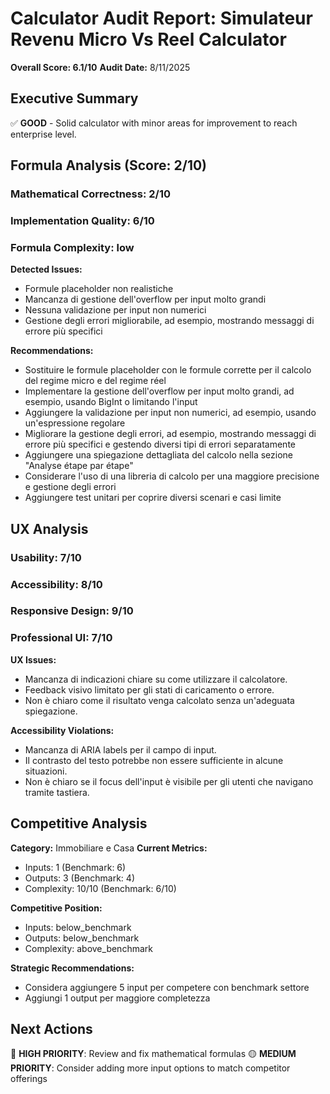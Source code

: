 # Calculator Audit Report: Simulateur Revenu Micro Vs Reel Calculator

**Overall Score: 6.1/10**
**Audit Date:** 8/11/2025

## Executive Summary

✅ **GOOD** - Solid calculator with minor areas for improvement to reach enterprise level.

## Formula Analysis (Score: 2/10)

### Mathematical Correctness: 2/10
### Implementation Quality: 6/10
### Formula Complexity: low

**Detected Issues:**
- Formule placeholder non realistiche
- Mancanza di gestione dell'overflow per input molto grandi
- Nessuna validazione per input non numerici
- Gestione degli errori migliorabile, ad esempio, mostrando messaggi di errore più specifici

**Recommendations:**
- Sostituire le formule placeholder con le formule corrette per il calcolo del regime micro e del regime réel
- Implementare la gestione dell'overflow per input molto grandi, ad esempio, usando BigInt o limitando l'input
- Aggiungere la validazione per input non numerici, ad esempio, usando un'espressione regolare
- Migliorare la gestione degli errori, ad esempio, mostrando messaggi di errore più specifici e gestendo diversi tipi di errori separatamente
- Aggiungere una spiegazione dettagliata del calcolo nella sezione "Analyse étape par étape"
- Considerare l'uso di una libreria di calcolo per una maggiore precisione e gestione degli errori
- Aggiungere test unitari per coprire diversi scenari e casi limite

## UX Analysis

### Usability: 7/10
### Accessibility: 8/10  
### Responsive Design: 9/10
### Professional UI: 7/10

**UX Issues:**
- Mancanza di indicazioni chiare su come utilizzare il calcolatore.
- Feedback visivo limitato per gli stati di caricamento o errore.
- Non è chiaro come il risultato venga calcolato senza un'adeguata spiegazione.

**Accessibility Violations:**
- Mancanza di ARIA labels per il campo di input.
- Il contrasto del testo potrebbe non essere sufficiente in alcune situazioni.
- Non è chiaro se il focus dell'input è visibile per gli utenti che navigano tramite tastiera.

## Competitive Analysis

**Category:** Immobiliare e Casa
**Current Metrics:**
- Inputs: 1 (Benchmark: 6)
- Outputs: 3 (Benchmark: 4)
- Complexity: 10/10 (Benchmark: 6/10)

**Competitive Position:**
- Inputs: below_benchmark
- Outputs: below_benchmark  
- Complexity: above_benchmark

**Strategic Recommendations:**
- Considera aggiungere 5 input per competere con benchmark settore
- Aggiungi 1 output per maggiore completezza

## Next Actions

🔴 **HIGH PRIORITY**: Review and fix mathematical formulas
🟡 **MEDIUM PRIORITY**: Consider adding more input options to match competitor offerings
